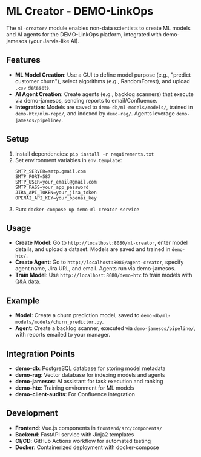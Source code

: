 # ML Creator - DEMO-LinkOps

The `ml-creator/` module enables non-data scientists to create ML models and AI agents for the DEMO-LinkOps platform, integrated with demo-jamesos (your Jarvis-like AI).

## Features
- **ML Model Creation**: Use a GUI to define model purpose (e.g., "predict customer churn"), select algorithms (e.g., RandomForest), and upload `.csv` datasets.
- **AI Agent Creation**: Create agents (e.g., backlog scanners) that execute via demo-jamesos, sending reports to email/Confluence.
- **Integration**: Models are saved to `demo-db/ml-models/models/`, trained in `demo-htc/mlm-repo/`, and indexed by `demo-rag/`. Agents leverage `demo-jamesos/pipeline/`.

## Setup
1. Install dependencies: `pip install -r requirements.txt`
2. Set environment variables in `env.template`:
   ```
   SMTP_SERVER=smtp.gmail.com
   SMTP_PORT=587
   SMTP_USER=your_email@gmail.com
   SMTP_PASS=your_app_password
   JIRA_API_TOKEN=your_jira_token
   OPENAI_API_KEY=your_openai_key
   ```
3. Run: `docker-compose up demo-ml-creator-service`

## Usage
- **Create Model**: Go to `http://localhost:8080/ml-creator`, enter model details, and upload a dataset. Models are saved and trained in `demo-htc/`.
- **Create Agent**: Go to `http://localhost:8080/agent-creator`, specify agent name, Jira URL, and email. Agents run via demo-jamesos.
- **Train Model**: Use `http://localhost:8080/demo-htc` to train models with Q&A data.

## Example
- **Model**: Create a churn prediction model, saved to `demo-db/ml-models/models/churn_predictor.py`.
- **Agent**: Create a backlog scanner, executed via `demo-jamesos/pipeline/`, with reports emailed to your manager.

## Integration Points
- **demo-db**: PostgreSQL database for storing model metadata
- **demo-rag**: Vector database for indexing models and agents
- **demo-jamesos**: AI assistant for task execution and ranking
- **demo-htc**: Training environment for ML models
- **demo-client-audits**: For Confluence integration

## Development
- **Frontend**: Vue.js components in `frontend/src/components/`
- **Backend**: FastAPI service with Jinja2 templates
- **CI/CD**: GitHub Actions workflow for automated testing
- **Docker**: Containerized deployment with docker-compose 